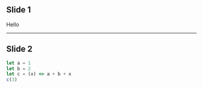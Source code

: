 ## Slide 1

Hello

---

## Slide 2

```js [1-2|3|4]
let a = 1
let b = 2
let c = (x) => a + b + x
c(3)
```
